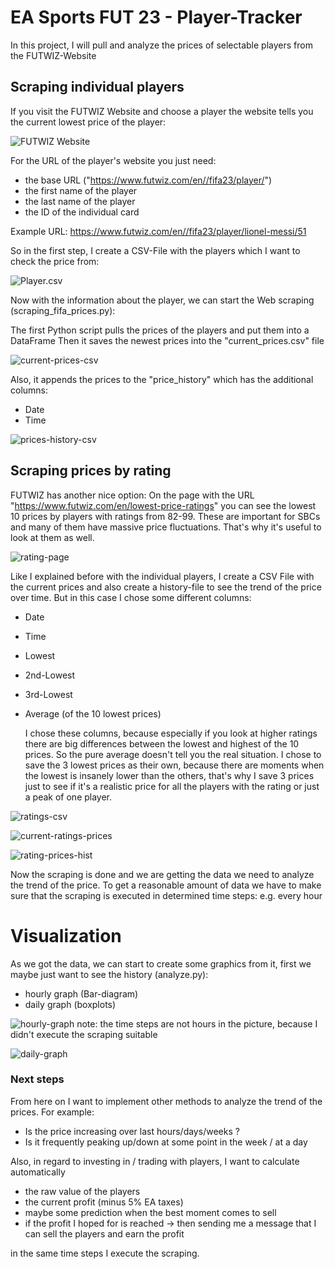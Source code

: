 # EA Sports FUT 23 - Player-Tracker
 In this project, I will pull and analyze the prices of selectable players from the FUTWIZ-Website

## Scraping individual players
If you visit the FUTWIZ Website and choose a player the website tells you the current lowest price of the player:

![FUTWIZ Website](futwiz-messi-page.PNG "FUTWIZ")

For the URL of the player's website you just need:
- the base URL ("https://www.futwiz.com/en//fifa23/player/")
- the first name of the player
- the last name of the player
- the ID of the individual card
  
Example URL: https://www.futwiz.com/en//fifa23/player/lionel-messi/51

So in the first step, I create a CSV-File with the players which I want to check the price from:

![Player.csv](player-file.PNG "Player file")

Now with the information about the player, we can start the Web scraping (scraping_fifa_prices.py):

The first Python script pulls the prices of the players and put them into a DataFrame
Then it saves the newest prices into the "current_prices.csv" file

![current-prices-csv](current-prices.png "Player price")

Also, it appends the prices to the "price_history" which has the additional columns:
- Date
- Time

![prices-history-csv](prices-history.png "Player history")
  

## Scraping prices by rating

FUTWIZ has another nice option:
On the page with the URL "https://www.futwiz.com/en/lowest-price-ratings" you can see the lowest 10 prices by players with ratings from 82-99. These are important for SBCs and many of them have massive price fluctuations. That's why it's useful to look at them as well.

![rating-page](rating-page.png "Rating prices")

Like I explained before with the individual players, I create a CSV File with the current prices and also create a history-file to see the trend of the price over time. But in this case I chose some different columns:
- Date
- Time
- Lowest
- 2nd-Lowest
- 3rd-Lowest
- Average (of the 10 lowest prices)

  I chose these columns, because especially if you look at higher ratings there are big differences between the lowest and highest of the 10 prices. So the pure average doesn't tell you the real situation. 
  I chose to save the 3 lowest prices as their own, because there are moments when the lowest is insanely lower than the others, that's why I save 3 prices just to see if it's a realistic price for all the players with the rating or just a peak of one player.

![ratings-csv](ratings-csv.png "Ratings")

![current-ratings-prices](current-rating-prices-csv.png "current prices by rating")

![rating-prices-hist](rating-prices-hist-csv.png "Ratings history")

  Now the scraping is done and we are getting the data we need to analyze the trend of the price.
To get a reasonable amount of data we have to make sure that the scraping is executed in determined time steps: e.g. every hour
 
# Visualization 

As we got the data, we can start to create some graphics from it, first we maybe just want to see the history (analyze.py):

- hourly graph (Bar-diagram)
- daily graph (boxplots)

![hourly-graph](hourly-graph.png "Hourly")
note: the time steps are not hours in the picture, because I didn't execute the scraping suitable

![daily-graph](daily-graph.png "Daily")

### Next steps

From here on I want to implement other methods to analyze the trend of the prices.
For example:
- Is the price increasing over last hours/days/weeks ?
- Is it frequently peaking up/down at some point in the week / at a day

Also, in regard to investing in / trading with players, I want to calculate automatically  
- the raw value of the players 
- the current profit (minus 5% EA taxes)
- maybe some prediction when the best moment comes to sell
- if the profit I hoped for is reached -> then sending me a message that I can sell the players and earn the profit
  
in the same time steps I execute the scraping.
